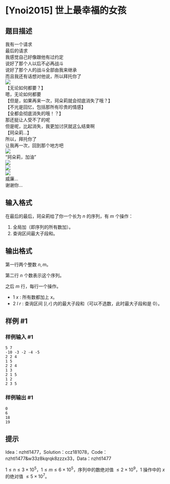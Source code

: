 # [Ynoi2015] 世上最幸福的女孩

## 题目描述

我有一个请求  
最后的请求  
我感觉自己好像跟他有过约定  
说好了那个人以后不必再战斗  
说好了那个人的战斗全部由我来继承   
而且我还有话想对他说，所以拜托你了  
![](https://cdn.luogu.com.cn/upload/pic/45581.png)  
【无论如何都要？】  
嗯，无论如何都要  
【但是，如果再来一次，珂朵莉就会彻底消失了哦？】  
【不光是回忆，包括那所有珍贵的情感】  
【全都会彻底消失的哦！？】  
那还挺让人受不了的呢  
但是呢，比起消失，我更加讨厌就这么结束啊  
【珂朵莉...】  
所以，拜托你了  
让我再一次，回到那个地方吧   
![](https://cdn.luogu.com.cn/upload/pic/45582.png)  
“珂朵莉，加油”  
![](https://cdn.luogu.com.cn/upload/pic/45583.png)  
![](https://cdn.luogu.com.cn/upload/pic/45584.png)  
![](https://cdn.luogu.com.cn/upload/pic/45585.png)  
威廉…  
谢谢你…  

## 输入格式

在最后的最后，珂朵莉给了你一个长为 $n$ 的序列，有 $m$ 个操作：

1. 全局加（即序列的所有数加）。
2. 查询区间最大子段和。

## 输出格式

第一行两个整数 $n,m$。

第二行 $n$ 个数表示这个序列。

之后 $m$ 行，每行一个操作。

* $1\ x$ : 所有数都加上 $x$。
* $2\ l\ r$ : 查询区间 $[l,r]$ 内的最大子段和（可以不选数，此时最大子段和是 $0$）。


## 样例 #1

### 样例输入 #1
```
5 7
-10 -3 -2 -4 -5
2 2 4
1 5
2 2 4
1 3
2 1 5
1 2
2 3 5
```

### 样例输出 #1

```
0
6
18
19
```

## 提示

Idea：nzhtl1477，Solution：ccz181078，Code：nzhtl1477&w33z8kqrqk8zzzx33，Data：nzhtl1477

$1\leq n \leq 3\times 10^5$，$1 \leq m \leq 6\times 10^5$，序列中的数绝对值 $\leq 2\times 10^9$，$1$ 操作中的 $x$ 的绝对值 $\leq 5\times 10^7$。
